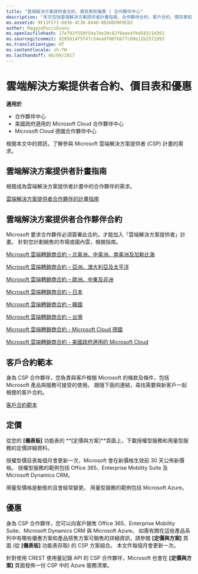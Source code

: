 ```yaml
---
title: "雲端解決方案提供者合約、價目表和優惠 | 合作夥伴中心"
description: "本文包括雲端解決方案提供者計畫指南、合作夥伴合約、客戶合約、價目表和優惠連結。"
ms.assetid: 9F11F571-D036-4C36-8440-8D20ED9F0CD2
author: MaggiePucciEvans
ms.openlocfilehash: 17e792f550f54a74e29c82f8eee4fbd58311d362
ms.sourcegitcommit: 8205814f5f47c54eadf007bb77c09e12b2572d93
ms.translationtype: HT
ms.contentlocale: zh-TW
ms.lasthandoff: 06/09/2017
---
```

# <a name="cloud-solution-provider-agreements-price-lists-and-offers"></a>雲端解決方案提供者合約、價目表和優惠

**適用於**

-  合作夥伴中心
-  美國政府適用的 Microsoft Cloud 合作夥伴中心
-  Microsoft Cloud 德國合作夥伴中心


檢閱本文中的資訊，了解參與 Microsoft 雲端解決方案提供者 (CSP) 計畫的需求。 

## <a href="" id="programguide"></a>雲端解決方案提供者計畫指南


檢閱成為雲端解決方案提供者計畫中的合作夥伴的需求。

[雲端解決方案提供者合作夥伴的計畫指南](http://go.microsoft.com/fwlink/p/?LinkId=617100)

## <a href="" id="partneragreement"></a>雲端解決方案提供者合作夥伴合約


Microsoft 要求合作夥伴必須簽署此合約，才能加入「雲端解決方案提供者」計畫。 針對您計劃銷售的市場或國內雲，檢閱指南。

[Microsoft 雲端轉銷商合約 – 北美洲、中美洲、南美洲及加勒比海](http://go.microsoft.com/fwlink/p/?LinkId=617094)

[Microsoft 雲端轉銷商合約 – 亞洲、澳大利亞及太平洋](http://go.microsoft.com/fwlink/p/?LinkId=617095)

[Microsoft 雲端轉銷商合約 – 歐洲、中東及非洲](http://go.microsoft.com/fwlink/p/?LinkId=617096)

[Microsoft 雲端轉銷商合約 – 日本](http://go.microsoft.com/fwlink/p/?LinkId=617097)

[Microsoft 雲端轉銷商合約 – 韓國](http://go.microsoft.com/fwlink/p/?LinkId=617098)

[Microsoft 雲端轉銷商合約 – 台灣](http://go.microsoft.com/fwlink/p/?LinkId=617099)

[Microsoft 雲端轉銷商合約 - Microsoft Cloud 德國](https://go.microsoft.com/fwlink/p/?linkid=831385)

[Microsoft 雲端轉銷商合約 - 美國政府適用的 Microsoft Cloud](https://go.microsoft.com/fwlink/p/?linkid=843364)

## <a href="" id="customeragreementtemplate"></a>客戶合約範本


身為 CSP 合作夥伴，您負責與客戶檢閱 Microsoft 的條款及條件，包括 Microsoft 產品與服務可接受的使用。 跟隨下面的連結，尋找需要與新客戶一起檢閱的客戶合約。 

[客戶合約範本](agreements.md)

## <a name="pricing"></a>定價


從您的 **\[儀表板\]** 功能表的 **\[定價與方案\]**頁面上，下載授權型服務和用量型服務的定價詳細資料。 

授權型價目表每個月會更新一次，Microsoft 會在新價格生效前 30 天公佈新價格。 授權型服務的範例包括 Office 365、Enterprise Mobility Suite 及 Microsoft Dynamics CRM。 

用量型價格是動態的且會經常變更。 用量型服務的範例包括 Microsoft Azure。


## <a name="offers"></a>優惠


身為 CSP 合作夥伴，您可以向客戶銷售 Office 365、Enterprise Mobility Suite、Microsoft Dynamics CRM 與 Microsoft Azure。 如需有關在這些產品系列中有哪些優惠方案和產品搭售方案可銷售的詳細資訊，請參閱 **\[定價與方案\]** 頁面 (從 **\[儀表板\]** 功能表存取) 的 CSP 方案組合。 本文件每個月會更新一次。

針對使用 CREST 使用量記錄 API 的 CSP 合作夥伴，Microsoft 也會在 **\[定價與方案\]** 頁面發佈一份 CSP 中的 Azure 服務清單。


